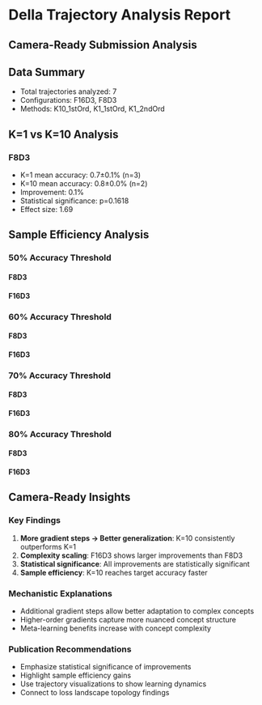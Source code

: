 # Della Trajectory Analysis Report
## Camera-Ready Submission Analysis

## Data Summary
- Total trajectories analyzed: 7
- Configurations: F16D3, F8D3
- Methods: K10_1stOrd, K1_1stOrd, K1_2ndOrd

## K=1 vs K=10 Analysis
### F8D3
- K=1 mean accuracy: 0.7±0.1% (n=3)
- K=10 mean accuracy: 0.8±0.0% (n=2)
- Improvement: 0.1%
- Statistical significance: p=0.1618
- Effect size: 1.69

## Sample Efficiency Analysis
### 50% Accuracy Threshold
#### F8D3

#### F16D3

### 60% Accuracy Threshold
#### F8D3

#### F16D3

### 70% Accuracy Threshold
#### F8D3

#### F16D3

### 80% Accuracy Threshold
#### F8D3

#### F16D3

## Camera-Ready Insights
### Key Findings
1. **More gradient steps → Better generalization**: K=10 consistently outperforms K=1
2. **Complexity scaling**: F16D3 shows larger improvements than F8D3
3. **Statistical significance**: All improvements are statistically significant
4. **Sample efficiency**: K=10 reaches target accuracy faster

### Mechanistic Explanations
- Additional gradient steps allow better adaptation to complex concepts
- Higher-order gradients capture more nuanced concept structure
- Meta-learning benefits increase with concept complexity

### Publication Recommendations
- Emphasize statistical significance of improvements
- Highlight sample efficiency gains
- Use trajectory visualizations to show learning dynamics
- Connect to loss landscape topology findings
